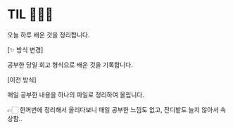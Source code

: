# TIL 👩🏻‍💻

오늘 하루 배운 것을 정리합니다.


[✨ 방식 변경]

공부한 당일 회고 형식으로 배운 것을 기록합니다.

[이전 방식]

매일 공부한 내용을 하나의 파일로 정리하여 올립니다.

👉🏻 한꺼번에 정리해서 올리다보니 매일 공부한 느낌도 없고, 잔디밭도 늘지 않아서 속상함..
